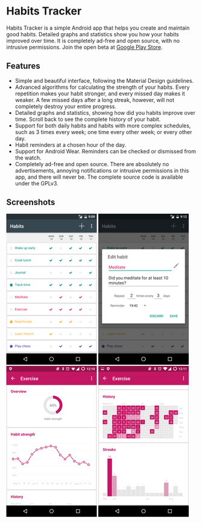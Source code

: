 # Habits Tracker

Habits Tracker is a simple Android app that helps you create and maintain good habits. Detailed graphs and statistics show you how your habits improved over time. It is completely ad-free and open source, with no intrusive permissions. Join the open beta at [Google Play Store](https://play.google.com/apps/testing/org.isoron.uhabits).


## Features

* Simple and beautiful interface, following the Material Design guidelines.
* Advanced algorithms for calculating the strength of your habits. Every repetition makes your habit stronger, and every missed day makes it weaker. A few missed days after a long streak, however, will not completely destroy your entire progress.
* Detailed graphs and statistics, showing how did you habits improve over time. Scroll back to see the complete history of your habit.
* Support for both daily habits and habits with more complex schedules, such as 3 times every week; one time every other week; or every other day.
* Habit reminders at a chosen hour of the day.
* Support for Android Wear. Reminders can be checked or dismissed from the watch.
* Completely ad-free and open source. There are absolutely no advertisements, annoying notifications or intrusive permissions in this app, and there will never be. The complete source code is available under the GPLv3.

## Screenshots

[![Main screen][screen1th]][screen1]
[![Edit habit][screen2th]][screen2]
[![Habit strength][screen3th]][screen3]
[![Habit history and streaks][screen4th]][screen4]

[screen1]: screenshots/original/uhabits1.png
[screen2]: screenshots/original/uhabits2.png
[screen3]: screenshots/original/uhabits3.png
[screen4]: screenshots/original/uhabits4.png
[screen1th]: screenshots/thumbs/uhabits1.png
[screen2th]: screenshots/thumbs/uhabits2.png
[screen3th]: screenshots/thumbs/uhabits3.png
[screen4th]: screenshots/thumbs/uhabits4.png
